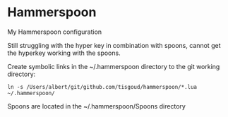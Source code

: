 # Hammerspoon

My Hammerspoon configuration

Still struggling with the hyper key in combination with spoons,
cannot get the hyperkey working with the spoons.

Create symbolic links in the ~/.hammerspoon directory to the git working directory:

```shell
ln -s /Users/albert/git/github.com/tisgoud/hammerspoon/*.lua ~/.hammerspoon/
```

Spoons are located in the ~/.hammerspoon/Spoons directory
